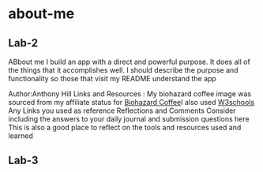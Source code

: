 # about-me

## Lab-2


ABbout me
I build an app with a direct and powerful purpose. It does all of the things that it accomplishes well. I should describe the purpose and functionality so those that visit my README understand the app

Author:Anthony Hill
Links and Resources : My biohazard coffee image was sourced from my affiliate  status for [Biohazard Coffee](https://biohazardcoffee.com/?aff=114)I also used [W3schools](https://www.w3schools.com/html/html_css.asp) 
Any Links you used as reference
Reflections and Comments
Consider including the answers to your daily journal and submission questions here
This is also a good place to reflect on the tools and resources used and learned




## Lab-3